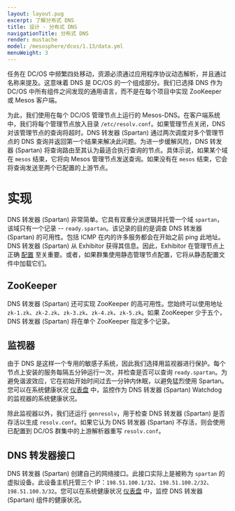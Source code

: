 ```yaml
---
layout: layout.pug
excerpt: 了解分布式 DNS
title: 设计 - 分布式 DNS
navigationTitle: 分布式 DNS
render: mustache
model: /mesosphere/dcos/1.13/data.yml
menuWeight: 3
---
```


任务在 DC/OS 中频繁四处移动，资源必须通过应用程序协议动态解析，并且通过名称来提及。这意味着 DNS 是 DC/OS 的一个组成部分。我们已选择 DNS 作为 DC/OS 中所有组件之间发现的通用语言，而不是在每个项目中实现 ZooKeeper 或 Mesos 客户端。

为此，我们使用在每个 DC/OS 管理节点上运行的 Mesos-DNS。在客户端系统中，我们将每个管理节点放入目录 `/etc/resolv.conf`。如果管理节点关闭，DNS 对该管理节点的查询将超时。DNS 转发器 (Spartan) 通过两次调度对多个管理节点的 DNS 查询并返回第一个结果来解决此问题。为进一步缓解风险，DNS 转发器 (Spartan) 将查询路由至其认为最适合执行查询的节点。具体示说，如果某个域在 `mesos` 结束，它将向 Mesos 管理节点发送查询。如果没有在 `mesos` 结束，它会将查询发送至两个已配置的上游节点。

# 实现
DNS 转发器 (Spartan) 非常简单。它具有双重分派逻辑并托管一个域 `spartan`，该域只有一个记录 -- `ready.spartan`。该记录的目的是调查 DNS 转发器 (Spartan) 的可用性。包括 ICMP 在内的许多服务都会在开始之前 ping 此地址。DNS 转发器 (Spartan) 从 Exhibitor 获得其信息。因此，Exhibitor 在管理节点上正确 [配置](/mesosphere/dcos/cn/1.13/installing/production/advanced-configuration/configuration-reference/) 至关重要。或者，如果群集使用静态管理节点配置，它将从静态配置文件中加载它们。

## ZooKeeper
DNS 转发器 (Spartan) 还可实现 ZooKeeper 的高可用性。您始终可以使用地址 `zk-1.zk`、`zk-2.zk`、`zk-3.zk`、`zk-4.zk`、`zk-5.zk`。如果 ZooKeeper 少于五个，DNS 转发器 (Spartan) 将在单个 ZooKeeper 指定多个记录。

## 监视器
由于 DNS 是这样一个专用的敏感子系统，因此我们选择用监视器进行保护。每个节点上安装的服务每隔五分钟运行一次，并检查是否可以查询 `ready.spartan`。为避免谐波效应，它在初始开始时间过去一分钟内休眠，以避免猛烈使用 Spartan。您可以在系统健康状况 [仪表盘](/mesosphere/dcos/cn/1.13/gui/dashboard/) 中，监控作为 DNS 转发器 (Spartan) Watchdog 的监视器的系统健康状况。

除此监视器以外，我们还运行 `genresolv`，用于检查 DNS 转发器 (Spartan) 是否存活以生成 `resolv.conf`。如果它认为 DNS 转发器 (Spartan) 不存活，则会使用已配置到 DC/OS 群集中的上游解析器重写 `resolv.conf`。

## DNS 转发器接口
DNS 转发器 (Spartan) 创建自己的网络接口。此接口实际上是被称为 `spartan` 的虚拟设备。此设备主机托管三个 IP：`198.51.100.1/32`、`198.51.100.2/32`、`198.51.100.3/32`。您可以在系统健康状况 [仪表盘](/mesosphere/dcos/cn/1.13/gui/dashboard/) 中，监控 DNS 转发器 (Spartan) 组件的健康状况。

